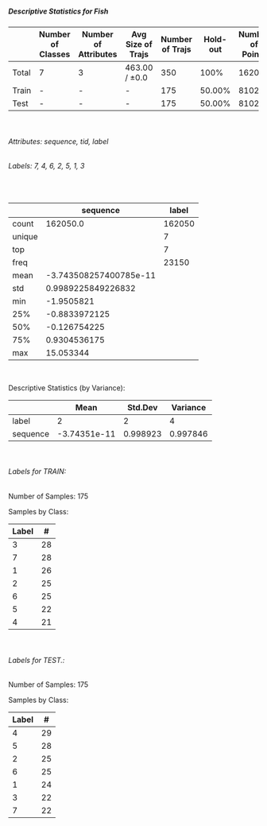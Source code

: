 ##### Descriptive Statistics for Fish


|       |   Number of Classes |   Number of Attributes |   Avg Size of Trajs |   Number of Trajs | Hold-out   |   Number of Points |   Longest Size |   Shortest Size |
|-------|---------------------|------------------------|---------------------|-------------------|------------|--------------------|----------------|-----------------|
| Total | 7                   | 3                      | 463.00 / ±0.0       | 350               | 100%       |             162050 |            463 |             463 |
| Train | -                   | -                      | -                   | 175               | 50.00%     |              81025 |            463 |             463 |
| Test  | -                   | -                      | -                   | 175               | 50.00%     |              81025 |            463 |             463 |

&nbsp;

###### Attributes: sequence, tid, label


###### Labels: 7, 4, 6, 2, 5, 1, 3

&nbsp;

|        | sequence               | label   |
|--------|------------------------|---------|
| count  | 162050.0               | 162050  |
| unique |                        | 7       |
| top    |                        | 7       |
| freq   |                        | 23150   |
| mean   | -3.743508257400785e-11 |         |
| std    | 0.9989225849226832     |         |
| min    | -1.9505821             |         |
| 25%    | -0.8833972125          |         |
| 50%    | -0.126754225           |         |
| 75%    | 0.9304536175           |         |
| max    | 15.053344              |         |

&nbsp;

Descriptive Statistics (by Variance): 


|          |         Mean |   Std.Dev |   Variance |
|----------|--------------|-----------|------------|
| label    |  2           |  2        |   4        |
| sequence | -3.74351e-11 |  0.998923 |   0.997846 |

&nbsp;

###### Labels for TRAIN:


Number of Samples: 175
Samples by Class:
|   Label |   # |
|---------|-----|
|       3 |  28 |
|       7 |  28 |
|       1 |  26 |
|       2 |  25 |
|       6 |  25 |
|       5 |  22 |
|       4 |  21 |

&nbsp;

###### Labels for TEST.:


Number of Samples: 175
Samples by Class:
|   Label |   # |
|---------|-----|
|       4 |  29 |
|       5 |  28 |
|       2 |  25 |
|       6 |  25 |
|       1 |  24 |
|       3 |  22 |
|       7 |  22 |